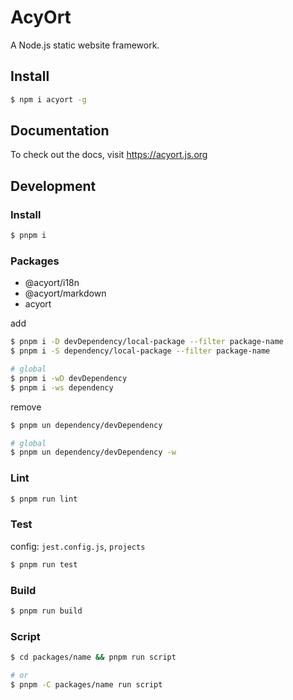 # AcyOrt

A Node.js static website framework.

## Install

```bash
$ npm i acyort -g
```

## Documentation

To check out the docs, visit https://acyort.js.org

## Development

### Install

```bash
$ pnpm i
```

### Packages

- @acyort/i18n
- @acyort/markdown
- acyort

add

```bash
$ pnpm i -D devDependency/local-package --filter package-name
$ pnpm i -S dependency/local-package --filter package-name

# global
$ pnpm i -wD devDependency
$ pnpm i -ws dependency
```

remove

```bash
$ pnpm un dependency/devDependency

# global
$ pnpm un dependency/devDependency -w
```

### Lint

```bash
$ pnpm run lint
```

### Test

config: `jest.config.js`, `projects`

```bash
$ pnpm run test
```

### Build

```bash
$ pnpm run build
```

### Script

```bash
$ cd packages/name && pnpm run script

# or
$ pnpm -C packages/name run script
```
